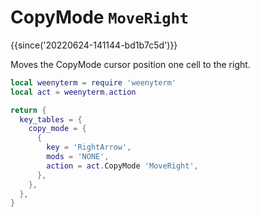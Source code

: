 # CopyMode `MoveRight`

{{since('20220624-141144-bd1b7c5d')}}

Moves the CopyMode cursor position one cell to the right.

```lua
local weenyterm = require 'weenyterm'
local act = weenyterm.action

return {
  key_tables = {
    copy_mode = {
      {
        key = 'RightArrow',
        mods = 'NONE',
        action = act.CopyMode 'MoveRight',
      },
    },
  },
}
```
